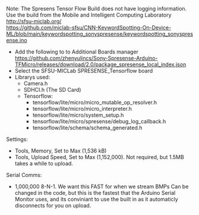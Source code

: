 Note: 
The Spresens Tensor Flow Build does not have logging information. Use the build from the Mobile and Intelligent Computing Laboratory http://sfsu-miclab.org/ <br>
https://github.com/miclab-sfsu/CNN-KeywordSpotting-On-Device-ML/blob/main/keywordspotting_sonyspresense/keywordspotting_sonyspresense.ino <br>
- Add the following to to Additional Boards manager https://github.com/zhenyulincs/Sony-Spresense-Arduino-TFMicro/releases/download/2.0/package_spresense_local_index.json
- Select the SFSU-MICLab SPRESENSE_Tensorflow board
- Librarys used:
  - Camera.h
  - SDHCI.h (The SD Card)
  - Tensorflow:
    - tensorflow/lite/micro/micro_mutable_op_resolver.h
    - tensorflow/lite/micro/micro_interpreter.h
    - tensorflow/lite/micro/system_setup.h
    - tensorflow/lite/micro/spresense/debug_log_callback.h
    - tensorflow/lite/schema/schema_generated.h
      
Settings:
- Tools, Memory, Set to Max (1,536 kB)
- Tools, Upload Speed, Set to Max (1,152,000). Not required, but 1.5MB takes a while to upload.

Serial Comms:
- 1,000,000 8-N-1. We want this FAST for when we stream BMPs Can be changed in the code, but this is the fastest that the Arduino Serial Monitor uses, and its conviniant to use the built in as it automaticly disconnects for you on upload. 
